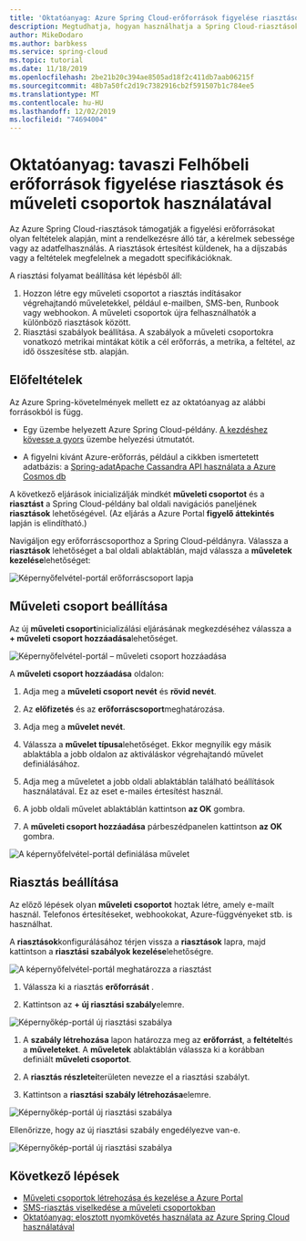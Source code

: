 ```yaml
---
title: 'Oktatóanyag: Azure Spring Cloud-erőforrások figyelése riasztások és műveleti csoportok használatával | Microsoft Docs'
description: Megtudhatja, hogyan használhatja a Spring Cloud-riasztásokat.
author: MikeDodaro
ms.author: barbkess
ms.service: spring-cloud
ms.topic: tutorial
ms.date: 11/18/2019
ms.openlocfilehash: 2be21b20c394ae8505ad18f2c411db7aab06215f
ms.sourcegitcommit: 48b7a50fc2d19c7382916cb2f591507b1c784ee5
ms.translationtype: MT
ms.contentlocale: hu-HU
ms.lasthandoff: 12/02/2019
ms.locfileid: "74694004"
---
```

# <a name="tutorial-monitor-spring-cloud-resources-using-alerts-and-action-groups"></a>Oktatóanyag: tavaszi Felhőbeli erőforrások figyelése riasztások és műveleti csoportok használatával

Az Azure Spring Cloud-riasztások támogatják a figyelési erőforrásokat olyan feltételek alapján, mint a rendelkezésre álló tár, a kérelmek sebessége vagy az adatfelhasználás. A riasztások értesítést küldenek, ha a díjszabás vagy a feltételek megfelelnek a megadott specifikációknak.

A riasztási folyamat beállítása két lépésből áll: 
1. Hozzon létre egy műveleti csoportot a riasztás indításakor végrehajtandó műveletekkel, például e-mailben, SMS-ben, Runbook vagy webhookon. A műveleti csoportok újra felhasználhatók a különböző riasztások között.
2. Riasztási szabályok beállítása. A szabályok a műveleti csoportokra vonatkozó metrikai mintákat kötik a cél erőforrás, a metrika, a feltétel, az idő összesítése stb. alapján.

## <a name="prerequisites"></a>Előfeltételek
Az Azure Spring-követelmények mellett ez az oktatóanyag az alábbi forrásokból is függ.

* Egy üzembe helyezett Azure Spring Cloud-példány.  [A kezdéshez kövesse a gyors](spring-cloud-quickstart-launch-app-cli.md) üzembe helyezési útmutatót.

* A figyelni kívánt Azure-erőforrás, például a cikkben ismertetett adatbázis: a [Spring-adatApache Cassandra API használata a Azure Cosmos db](https://docs.microsoft.com/azure/java/spring-framework/configure-spring-data-apache-cassandra-with-cosmos-db)
 
A következő eljárások inicializálják mindkét **műveleti csoportot** és a **riasztást** a Spring Cloud-példány bal oldali navigációs paneljének **riasztások** lehetőségével. (Az eljárás a Azure Portal **figyelő áttekintés** lapján is elindítható.) 

Navigáljon egy erőforráscsoporthoz a Spring Cloud-példányra. Válassza a **riasztások** lehetőséget a bal oldali ablaktáblán, majd válassza a **műveletek kezelése**lehetőséget:

![Képernyőfelvétel-portál erőforráscsoport lapja](media/alerts-action-groups/action-1-a.png)

## <a name="set-up-action-group"></a>Műveleti csoport beállítása

Az új **műveleti csoport**inicializálási eljárásának megkezdéséhez válassza a **+ műveleti csoport hozzáadása**lehetőséget.

![Képernyőfelvétel-portál – műveleti csoport hozzáadása](media/alerts-action-groups/action-1.png)

A **műveleti csoport hozzáadása** oldalon:

 1. Adja meg a **műveleti csoport nevét** és **rövid nevét**.

 1. Az **előfizetés** és az **erőforráscsoport**meghatározása.

 1. Adja meg a **művelet nevét**.

 1. Válassza a **művelet típusa**lehetőséget.  Ekkor megnyílik egy másik ablaktábla a jobb oldalon az aktiváláskor végrehajtandó művelet definiálásához.

 1. Adja meg a műveletet a jobb oldali ablaktáblán található beállítások használatával.  Ez az eset e-mailes értesítést használ.

 1. A jobb oldali művelet ablaktáblán kattintson **az OK** gombra.

 1. A **műveleti csoport hozzáadása** párbeszédpanelen kattintson **az OK** gombra. 

  ![A képernyőfelvétel-portál definiálása művelet](media/alerts-action-groups/action-2.png)

## <a name="set-up-alert"></a>Riasztás beállítása 

Az előző lépések olyan **műveleti csoportot** hoztak létre, amely e-mailt használ. Telefonos értesítéseket, webhookokat, Azure-függvényeket stb. is használhat.  

A **riasztások**konfigurálásához térjen vissza a **riasztások** lapra, majd kattintson a **riasztási szabályok kezelése**lehetőségre.

  ![A képernyőfelvétel-portál meghatározza a riasztást](media/alerts-action-groups/alerts-2.png)

1. Válassza ki a riasztás **erőforrását** .

1. Kattintson az **+ új riasztási szabály**elemre.

  ![Képernyőkép-portál új riasztási szabálya](media/alerts-action-groups/alerts-3.png)

1. A **szabály létrehozása** lapon határozza meg az **erőforrást**, a **feltételt**és a **műveleteket**.  A **műveletek** ablaktáblán válassza ki a korábban definiált **műveleti csoportot**.

1. A **riasztás részletei**területen nevezze el a riasztási szabályt.

1. Kattintson a **riasztási szabály létrehozása**elemre.

  ![Képernyőkép-portál új riasztási szabálya](media/alerts-action-groups/alerts-4.png)

Ellenőrizze, hogy az új riasztási szabály engedélyezve van-e.

  ![Képernyőkép-portál új riasztási szabálya](media/alerts-action-groups/alerts-5.png)

## <a name="next-steps"></a>Következő lépések
* [Műveleti csoportok létrehozása és kezelése a Azure Portal](https://docs.microsoft.com/azure/azure-monitor/platform/action-groups)
* [SMS-riasztás viselkedése a műveleti csoportokban](https://docs.microsoft.com/azure/azure-monitor/platform/alerts-sms-behavior)
* [Oktatóanyag: elosztott nyomkövetés használata az Azure Spring Cloud használatával](https://docs.microsoft.com/azure/spring-cloud/spring-cloud-tutorial-distributed-tracing)

